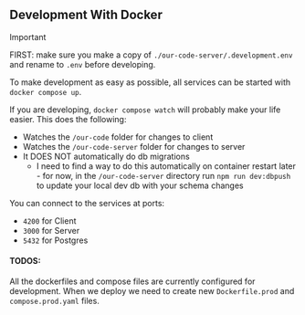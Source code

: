 ## Development With Docker

> [!IMPORTANT]
> FIRST: make sure you make a copy of `./our-code-server/.development.env` and rename to `.env` before developing.

To make development as easy as possible, all services can be started with `docker compose up`.

If you are developing, `docker compose watch` will probably make your life easier. This does the following:
- Watches the `/our-code` folder for changes to client
- Watches the `/our-code-server` folder for changes to server
- It DOES NOT automatically do db migrations
  - I need to find a way to do this automatically on container restart later - for now, in the `/our-code-server` directory run `npm run dev:dbpush` to update your local dev db with your schema changes

You can connect to the services at ports:
- `4200` for Client
- `3000` for Server
- `5432` for Postgres

#### TODOS:
All the dockerfiles and compose files are currently configured for development. When we deploy we need to create new `Dockerfile.prod` and `compose.prod.yaml` files.